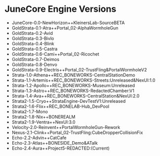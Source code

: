 # JuneCore Engine Versions

- JuneCore-0.0-NewHorizon++KleinersLab-SourceBETA
- GoldStrata-0.1-Atra++Portal_02-AlphaWormholeGun
- GoldStrata-0.2-Avid
- GoldStrata-0.3-Bivlo
- GoldStrata-0.4-Blink
- GoldStrata-0.5-Castra
- GoldStrata-0.6-Cami++Portal_02-Ricochet
- GoldStrata-0.7-Deimos
- GoldStrata-0.8-Denvo
- GoldStrata-0.9-Electris++Portal_02-TrustFling&PortalWormholeV2
- Strata-1.0-Athena++REC_BONEWORKS-CentralStationDemo
- Strata-1.1-Artemis++REC_BONEWORKS-Streets:Unreleased&NexUI:1.0
- Strata-1.2-Apollo++REC_BONEWORKS-Museum:Unreleased
- Strata-1.3-Astro++REC_BONEWORKS-RedactedChamber:V1
- Strata-1.4-Ava++REC_BONEWORKS-CentralStation&NexUI:2.0
- Strata2-1.5-Cryo++StrataEngine-DevTestV1:Unreleased
- Strata2-1.6-Flix++REC_BONELAB-Hub_DevPool
- Strata2-1.7-Mono
- Strata2-1.8-Nix++BONEREALM
- Strata2-1.9-Ventra++NexUI:3.0
- Velocity-2.0-Reinvent++PortalWormholeGun-Rework
- Nexus-2.1-Clink++Portal_02-TrustFling:CubeDropperCollisionFix
- Echo-2.2-Advin++CatCafe
- Echo-2.3-Atlas++BONESIDE_Demo&ATalk
- Echo-2.4-Aura++Project5-REDACTED:(Current)
